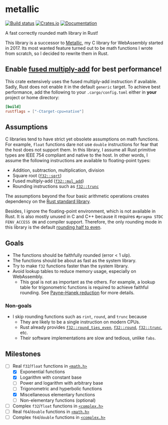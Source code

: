 metallic
========
[![Build status](https://github.com/jdh8/metallic-rs/actions/workflows/rust.yml/badge.svg)](https://github.com/jdh8/metallic-rs)
[![Crates.io](https://img.shields.io/crates/v/metallic.svg)](https://crates.io/crates/metallic)
[![Documentation](https://docs.rs/metallic/badge.svg)](https://docs.rs/metallic)

A fast correctly rounded math library in Rust!

This library is a successor to [Metallic], my C library for WebAssembly
started in 2017.  Its most wanted feature turned out to be math functions I
wrote from scratch, so I decided to rewrite them in Rust.

[Metallic]: https://github.com/jdh8/metallic

Enable [fused multiply-add][fma] for best performance!
------------------------------------------------------
This crate extensively uses the fused multiply-add instruction if available.
Sadly, Rust does not enable it in the default `generic` target.  To achieve best
performance, add the following to your `.cargo/config.toml` either in **your**
project or home directory:

```toml
[build]
rustflags = ["-Ctarget-cpu=native"]
```

[fma]: https://en.wikipedia.org/wiki/Multiply%E2%80%93accumulate_operation

Assumptions
-----------
C libraries tend to have strict yet obsolete assumptions on math functions.
For example, `float` functions dare not use `double` instructions for fear
that the host does not support them.  In this library, I assume all Rust
primitive types are IEEE 754 compliant and native to the host.  In other
words, I assume the following instructions are available to floating-point
types:

- Addition, subtraction, multiplication, division
- Square root ([`f32::sqrt`](https://doc.rust-lang.org/std/primitive.f32.html#method.sqrt))
- Fused multiply-add ([`f32::mul_add`](https://doc.rust-lang.org/std/primitive.f32.html#method.mul_add))
- Rounding instructions such as [`f32::trunc`](https://doc.rust-lang.org/std/primitive.f32.html#method.trunc)

The assumptions beyond the four basic arithmetic operations creates dependency
on the [Rust standard library](https://doc.rust-lang.org/std/).

Besides, I ignore the floating-point environment, which is not available in
Rust.  It is also mostly unused in C and C++ because it requires `#pragma STDC
FENV_ACCESS ON` and compiler support.  Therefore, the only rounding mode in this
library is the default [rounding half to even][round-even].

[round-even]: https://en.wikipedia.org/wiki/Rounding#Rounding_half_to_even

Goals
-----
- The functions should be faithfully rounded (error < 1 ulp).
- The functions should be about as fast as the system library.
- Try to make `f32` functions faster than the system library.
- Avoid lookup tables to reduce memory usage, especially on WebAssembly.
    + This goal is not as important as the others.  For example, a lookup
      table for trigonometric functions is required to achieve faithful
      rounding.  See [Payne&ndash;Hanek reduction](https://doi.org/10.1145/1057600.1057602)
      for more details.

### Non-goals
- I skip rounding functions such as `rint`, `round`, and `trunc` because
    + They are likely to be a single instruction on modern CPUs.
    + Rust already provides
      [`f32::round_ties_even`](https://doc.rust-lang.org/std/primitive.f32.html#method.round_ties_even),
      [`f32::round`](https://doc.rust-lang.org/std/primitive.f32.html#method.round),
      [`f32::trunc`](https://doc.rust-lang.org/std/primitive.f32.html#method.trunc),
      etc.
    + Their software implementations are slow and tedious, unlike `fabs`.

Milestones
----------
- [ ] Real `f32`/`float` functions in [`<math.h>`][math]
    - [x] Exponential functions
    - [x] Logarithm with constant base
    - [ ] Power and logarithm with arbitrary base
    - [ ] Trigonometric and hyperbolic functions
    - [x] Miscellaneous elementary functions
    - [ ] Non-elementary functions (optional)
- [ ] Complex `f32`/`float` functions in [`<complex.h>`][complex]
- [ ] Real `f64`/`double` functions in [`<math.h>`][math]
- [ ] Complex `f64`/`double` functions in [`<complex.h>`][complex]

[math]: https://en.cppreference.com/w/c/numeric/math
[complex]: https://en.cppreference.com/w/c/numeric/complex